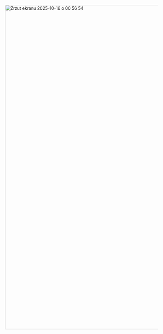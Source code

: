 <img width="1834" height="1067" alt="Zrzut ekranu 2025-10-16 o 00 56 54" src="https://github.com/user-attachments/assets/d2212f2d-3e3e-486e-8b16-150fdfe75378" />
